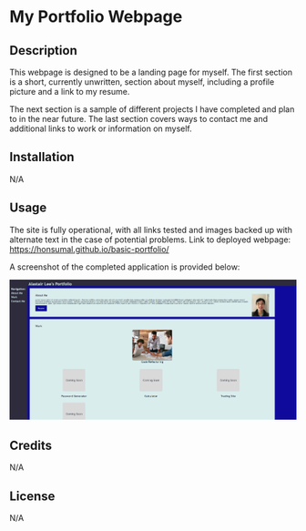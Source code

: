 # My Portfolio Webpage

## Description

This webpage is designed to be a landing page for myself. The first section is a short, currently unwritten, section about myself, including a profile picture and a link to my resume.

The next section is a sample of different projects I have completed and plan to in the near future. The last section covers ways to contact me and additional links to work or information on myself.

## Installation

N/A

## Usage

The site is fully operational, with all links tested and images backed up with alternate text in the case of potential problems. Link to deployed webpage: https://honsumal.github.io/basic-portfolio/

A screenshot of the completed application is provided below:

![Completed Webpage Image](/assets/images/finished-webpage.png)

## Credits
N/A

## License

N/A
